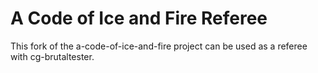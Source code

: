 # A Code of Ice and Fire Referee
This fork of the a-code-of-ice-and-fire project can be used as a referee with cg-brutaltester.

